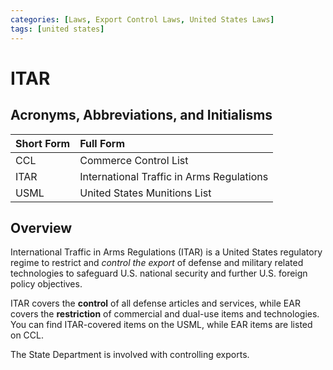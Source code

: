 ```yaml
---
categories: [Laws, Export Control Laws, United States Laws]
tags: [united states]
---
```


# ITAR

## Acronyms, Abbreviations, and Initialisms

Short Form | Full Form
:--- | :---
CCL | Commerce Control List
ITAR | International Traffic in Arms Regulations
USML | United States Munitions List

## Overview

International Traffic in Arms Regulations (ITAR) is a United States regulatory regime to restrict and *control the export* of defense and military related technologies to safeguard U.S. national security and further U.S. foreign policy objectives.

ITAR covers the **control** of all defense articles and services, while EAR covers the **restriction** of commercial and dual-use items and technologies. You can find ITAR-covered items on the USML, while EAR items are listed on CCL.

The State Department is involved with controlling exports.
